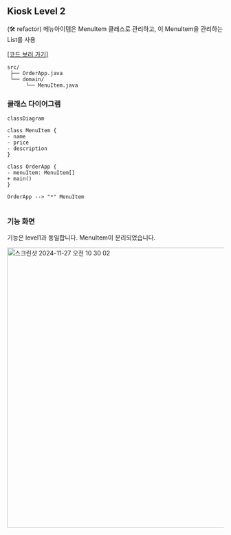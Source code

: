 ## Kiosk Level 2

(🛠 refactor) 메뉴아이템은 MenuItem 클래스로 관리하고, 이 MenuItem을 관리하는 List를 사용 

[[코드 보러 가기]](./src/main/java)

```
src/
 ├── OrderApp.java
 └── domain/
      └── MenuItem.java
```

### 클래스 다이어그램

```mermaid
classDiagram

class MenuItem {
- name
- price
- description
}

class OrderApp {
- menuItem: MenuItem[]
+ main()
}

OrderApp --> "*" MenuItem


```

### 기능 화면

기능은 level1과 동일합니다. MenuItem이 분리되었습니다.

<img width="651" alt="스크린샷 2024-11-27 오전 10 30 02" src="https://github.com/user-attachments/assets/9b7accf3-3ddd-49e9-8700-5d30c41c4f8b" />
